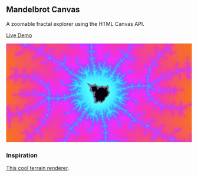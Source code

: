 ## Mandelbrot Canvas

A zoomable fractal explorer using the HTML Canvas API.

[Live Demo](http://alangrow.com/projects/mandelbrot-canvas/)

![screenshot](./htdocs/img/mandelbrot-canvas-screenshot.jpg)

### Inspiration

[This cool terrain renderer](https://github.com/s-macke/VoxelSpace).

